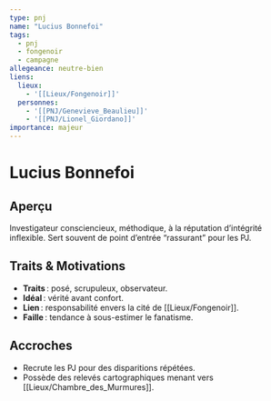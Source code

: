 ```yaml
---
type: pnj
name: "Lucius Bonnefoi"
tags:
  - pnj
  - fongenoir
  - campagne
allegeance: neutre-bien
liens:
  lieux:
    - '[[Lieux/Fongenoir]]'
  personnes:
    - '[[PNJ/Genevieve_Beaulieu]]'
    - '[[PNJ/Lionel_Giordano]]'
importance: majeur
---
```


# Lucius Bonnefoi

## Aperçu
Investigateur consciencieux, méthodique, à la réputation d’intégrité inflexible. Sert souvent de point d’entrée “rassurant” pour les PJ.

## Traits & Motivations
- **Traits** : posé, scrupuleux, observateur.
- **Idéal** : vérité avant confort.
- **Lien** : responsabilité envers la cité de [[Lieux/Fongenoir]].
- **Faille** : tendance à sous-estimer le fanatisme.

## Accroches
- Recrute les PJ pour des disparitions répétées.
- Possède des relevés cartographiques menant vers [[Lieux/Chambre_des_Murmures]].
